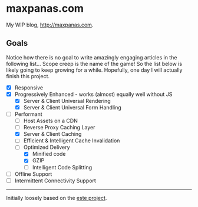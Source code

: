 # maxpanas.com

My WIP blog, http://maxpanas.com. 

## Goals

Notice how there is no goal to write amazingly engaging articles in the following list...
Scope creep is the name of the game! So the list below is likely going to keep growing
for a while. Hopefully, one day I will actually finish this project.

- [x] Responsive
- [x] Progressively Enhanced - works (almost) equally well without JS
  - [x] Server & Client Universal Rendering
  - [x] Server & Client Universal Form Handling
- [ ] Performant
  - [ ] Host Assets on a CDN
  - [ ] Reverse Proxy Caching Layer
  - [x] Server & Client Caching
  - [ ] Efficient & Intelligent Cache Invalidation
  - [ ] Optimized Delivery
    - [x] Minified code
    - [x] GZIP
    - [ ] Intelligent Code Splitting 
- [ ] Offline Support
- [ ] Intermittent Connectivity Support

---

Initially loosely based on the [este project](https://github.com/este/este).
